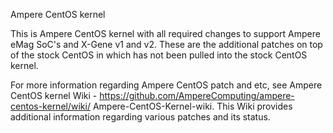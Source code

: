 Ampere CentOS kernel

This is Ampere CentOS kernel with all required changes to support
Ampere eMag SoC's and X-Gene v1 and v2. These are the additional
patches on top of the stock CentOS in which has not been pulled
into the stock CentOS kernel.

For more information regarding Ampere CentOS patch and etc, see
Ampere CentOS kernel Wiki -
https://github.com/AmpereComputing/ampere-centos-kernel/wiki/
Ampere-CentOS-Kernel-wiki.
This Wiki provides additional information regarding various
patches and its status.
